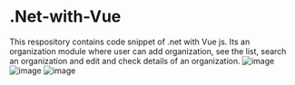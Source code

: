 # .Net-with-Vue
This respository contains code snippet of .net with Vue js. Its an organization module where user can add organization, see the list, search an organization and edit and
check details of an organization.
![image](https://user-images.githubusercontent.com/116707628/209623795-342a2f40-3a38-4b94-a18c-a299759c1995.png)
![image](https://user-images.githubusercontent.com/116707628/209623835-17b1bd01-f4c3-49ee-8c45-c31c6d61d7ad.png)
![image](https://user-images.githubusercontent.com/116707628/209623867-a21cbf37-4bb5-47ab-892d-c7e088cf7db2.png)
